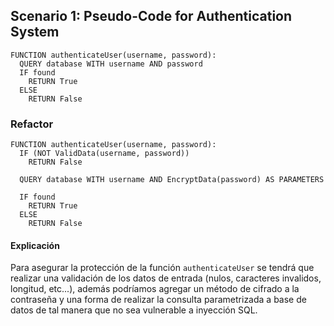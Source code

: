 ## Scenario 1: Pseudo-Code for Authentication System

```
FUNCTION authenticateUser(username, password):
  QUERY database WITH username AND password
  IF found
    RETURN True
  ELSE
    RETURN False

```

### Refactor

```
FUNCTION authenticateUser(username, password):
  IF (NOT ValidData(username, password))
    RETURN False

  QUERY database WITH username AND EncryptData(password) AS PARAMETERS

  IF found
    RETURN True
  ELSE
    RETURN False
```

#### Explicación

Para asegurar la protección de la función `authenticateUser` se tendrá que realizar una validación de los datos de entrada (nulos, caracteres invalidos, longitud, etc...), además podríamos agregar un método de cifrado a la contraseña y una forma de realizar la consulta parametrizada a base de datos de tal manera que no sea vulnerable a inyección SQL.
